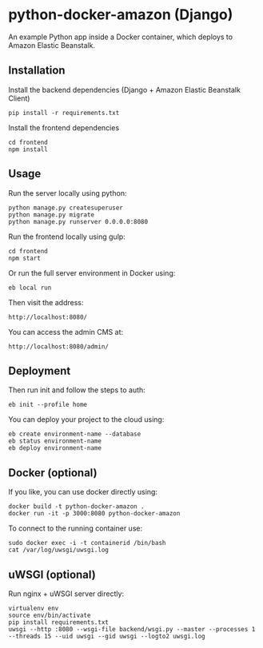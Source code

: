# python-docker-amazon (Django)

An example Python app inside a Docker container, which deploys to Amazon Elastic Beanstalk.


## Installation

Install the backend dependencies (Django + Amazon Elastic Beanstalk Client)

    pip install -r requirements.txt

Install the frontend dependencies

    cd frontend
    npm install

## Usage

Run the server locally using python:

    python manage.py createsuperuser
    python manage.py migrate
    python manage.py runserver 0.0.0.0:8080

Run the frontend locally using gulp:

    cd frontend
    npm start

Or run the full server environment in Docker using:

    eb local run

Then visit the address:

    http://localhost:8080/

You can access the admin CMS at:

    http://localhost:8080/admin/


## Deployment

Then run init and follow the steps to auth:

    eb init --profile home

You can deploy your project to the cloud using:

    eb create environment-name --database
    eb status environment-name
    eb deploy environment-name


## Docker (optional)

If you like, you can use docker directly using:

    docker build -t python-docker-amazon .
    docker run -it -p 3000:8080 python-docker-amazon

To connect to the running container use:

    sudo docker exec -i -t containerid /bin/bash
    cat /var/log/uwsgi/uwsgi.log

## uWSGI (optional)

Run nginx + uWSGI server directly:

    virtualenv env
    source env/bin/activate
    pip install requirements.txt
    uwsgi --http :8080 --wsgi-file backend/wsgi.py --master --processes 1 --threads 15 --uid uwsgi --gid uwsgi --logto2 uwsgi.log